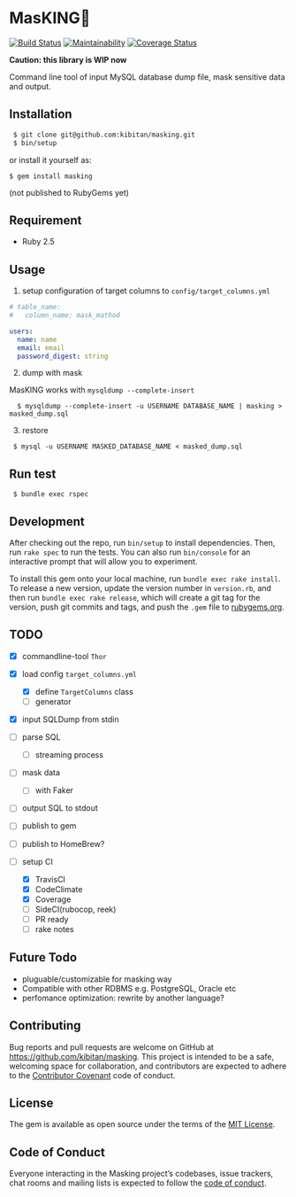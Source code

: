 # MasKING🤴
[![Build Status](https://travis-ci.org/kibitan/masking.svg?branch=master)](https://travis-ci.org/kibitan/masking)
[![Maintainability](https://api.codeclimate.com/v1/badges/290b3005ecc193a3d138/maintainability)](https://codeclimate.com/github/kibitan/masking/maintainability)
[![Coverage Status](https://coveralls.io/repos/github/kibitan/masking/badge.svg?branch=master)](https://coveralls.io/github/kibitan/masking?branch=master)

**Caution: this library is WIP now**

Command line tool of input MySQL database dump file, mask sensitive data and output.

## Installation



```bash
 $ git clone git@github.com:kibitan/masking.git
 $ bin/setup
```

or install it yourself as:

    $ gem install masking

(not published to RubyGems yet)

## Requirement

 * Ruby 2.5

## Usage

1. setup configuration of target columns to `config/target_columns.yml`

  ```yaml
  # table_name:
  #   column_name: mask_mathod

  users:
    name: name
    email: email
    password_digest: string
  ```

2. dump with mask

  MasKING works with `mysqldump --complete-insert`

  ```
    $ mysqldump --complete-insert -u USERNAME DATABASE_NAME | masking > masked_dump.sql
  ```

3. restore

  ```
   $ mysql -u USERNAME MASKED_DATABASE_NAME < masked_dump.sql
  ```

## Run test

```
 $ bundle exec rspec
```

## Development

After checking out the repo, run `bin/setup` to install dependencies. Then, run `rake spec` to run the tests. You can also run `bin/console` for an interactive prompt that will allow you to experiment.

To install this gem onto your local machine, run `bundle exec rake install`. To release a new version, update the version number in `version.rb`, and then run `bundle exec rake release`, which will create a git tag for the version, push git commits and tags, and push the `.gem` file to [rubygems.org](https://rubygems.org).


## TODO

 - [x] commandline-tool `Thor`
 - [x] load config `target_columns.yml`
   - [x] define `TargetColumns` class
   - [ ] generator
 - [x] input SQLDump from stdin
 - [ ] parse SQL
   - [ ] streaming process
 - [ ] mask data
   - [ ] with Faker
 - [ ] output SQL to stdout
 - [ ] publish to gem
 - [ ] publish to HomeBrew?

 - [ ] setup CI
   - [x] TravisCI
   - [x] CodeClimate
   - [x] Coverage
   - [ ] SideCI(rubocop, reek)
   - [ ] PR ready
   - [ ] rake notes

## Future Todo

 - pluguable/customizable for masking way
 - Compatible with other RDBMS e.g. PostgreSQL, Oracle etc
 - perfomance optimization: rewrite by another language?

## Contributing

Bug reports and pull requests are welcome on GitHub at https://github.com/kibitan/masking. This project is intended to be a safe, welcoming space for collaboration, and contributors are expected to adhere to the [Contributor Covenant](http://contributor-covenant.org) code of conduct.

## License

The gem is available as open source under the terms of the [MIT License](https://opensource.org/licenses/MIT).

## Code of Conduct

Everyone interacting in the Masking project’s codebases, issue trackers, chat rooms and mailing lists is expected to follow the [code of conduct](https://github.com/kibitan/masking/blob/master/CODE_OF_CONDUCT.md).
